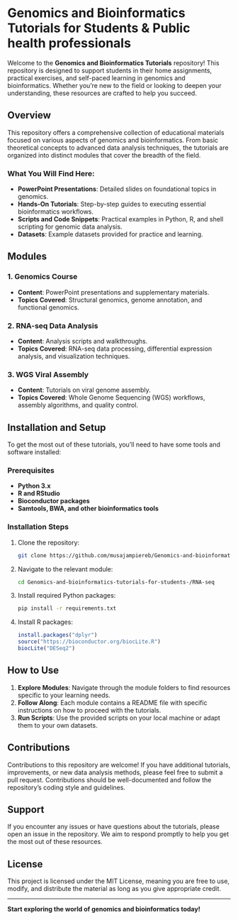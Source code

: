 # Genomics and Bioinformatics Tutorials for Students & Public health professionals

Welcome to the **Genomics and Bioinformatics Tutorials** repository! This repository is designed to support students in their home assignments, practical exercises, and self-paced learning in genomics and bioinformatics. Whether you’re new to the field or looking to deepen your understanding, these resources are crafted to help you succeed.

## Overview

This repository offers a comprehensive collection of educational materials focused on various aspects of genomics and bioinformatics. From basic theoretical concepts to advanced data analysis techniques, the tutorials are organized into distinct modules that cover the breadth of the field.

### What You Will Find Here:
- **PowerPoint Presentations**: Detailed slides on foundational topics in genomics.
- **Hands-On Tutorials**: Step-by-step guides to executing essential bioinformatics workflows.
- **Scripts and Code Snippets**: Practical examples in Python, R, and shell scripting for genomic data analysis.
- **Datasets**: Example datasets provided for practice and learning.

## Modules

### 1. Genomics Course
- **Content**: PowerPoint presentations and supplementary materials.
- **Topics Covered**: Structural genomics, genome annotation, and functional genomics.

### 2. RNA-seq Data Analysis
- **Content**: Analysis scripts and walkthroughs.
- **Topics Covered**: RNA-seq data processing, differential expression analysis, and visualization techniques.

### 3. WGS Viral Assembly
- **Content**: Tutorials on viral genome assembly.
- **Topics Covered**: Whole Genome Sequencing (WGS) workflows, assembly algorithms, and quality control.

## Installation and Setup

To get the most out of these tutorials, you’ll need to have some tools and software installed:

### Prerequisites
- **Python 3.x**
- **R and RStudio**
- **Bioconductor packages**
- **Samtools, BWA, and other bioinformatics tools**

### Installation Steps
1. Clone the repository:
    ```bash
    git clone https://github.com/musajampiereb/Genomics-and-bioinformatics-tutorials-for-students-.git
    ```

2. Navigate to the relevant module:
    ```bash
    cd Genomics-and-bioinformatics-tutorials-for-students-/RNA-seq
    ```

3. Install required Python packages:
    ```bash
    pip install -r requirements.txt
    ```

4. Install R packages:
    ```R
    install.packages("dplyr")
    source("https://bioconductor.org/biocLite.R")
    biocLite("DESeq2")
    ```

## How to Use

1. **Explore Modules**: Navigate through the module folders to find resources specific to your learning needs.
2. **Follow Along**: Each module contains a README file with specific instructions on how to proceed with the tutorials.
3. **Run Scripts**: Use the provided scripts on your local machine or adapt them to your own datasets.

## Contributions

Contributions to this repository are welcome! If you have additional tutorials, improvements, or new data analysis methods, please feel free to submit a pull request. Contributions should be well-documented and follow the repository’s coding style and guidelines.

## Support

If you encounter any issues or have questions about the tutorials, please open an issue in the repository. We aim to respond promptly to help you get the most out of these resources.

## License

This project is licensed under the MIT License, meaning you are free to use, modify, and distribute the material as long as you give appropriate credit.

---

**Start exploring the world of genomics and bioinformatics today!**







